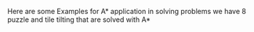 Here are some Examples for A* application in solving problems 
we have 8 puzzle and tile tilting that are solved with A*
